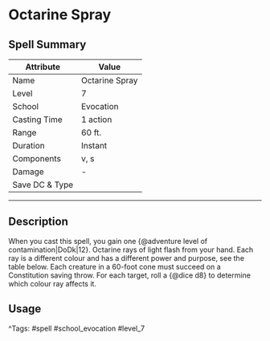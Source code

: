 # Octarine Spray

## Spell Summary

| Attribute        | Value                  |
|------------------|------------------------|
| Name             | Octarine Spray                 |
| Level            | 7                |
| School           | Evocation          |
| Casting Time     | 1 action              |
| Range            | 60 ft.            |
| Duration         | Instant             |
| Components       | v, s             |
| Damage           | -               |
| Save DC & Type   |              |

---

## Description

When you cast this spell, you gain one {@adventure level of contamination|DoDk|12}. Octarine rays of light flash from your hand. Each ray is a different colour and has a different power and purpose, see the table below. Each creature in a 60-foot cone must succeed on a Constitution saving throw. For each target, roll a {@dice d8} to determine which colour ray affects it.

## Usage


^Tags: #spell #school_evocation #level_7